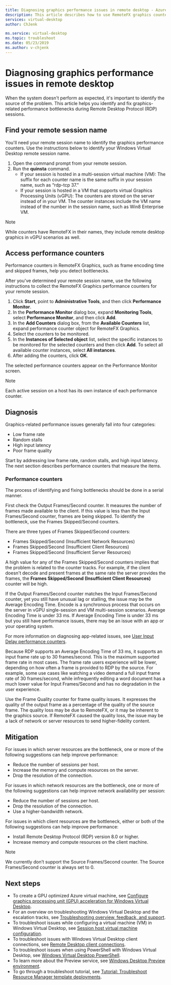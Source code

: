 ```yaml
---
title: Diagnosing graphics performance issues in remote desktop - Azure
description: This article describes how to use RemoteFX graphics counters in remote desktop protocol sessions to diagnose performance issues with graphics.
services: virtual-desktop
author: ChJenk

ms.service: virtual-desktop
ms.topic: troubleshoot
ms.date: 05/23/2019
ms.author: v-chjenk
---
```


# Diagnosing graphics performance issues in remote desktop

When the system doesn't perform as expected, it's important to identify the source of the problem. This article helps you identify and fix graphics-related performance bottlenecks during Remote Desktop Protocol (RDP) sessions.

## Find your remote session name

You'll need your remote session name to identify the graphics performance counters. Use the instructions below to identify your Windows Virtual Desktop remote session name.

1. Open the command prompt from your remote session.
2. Run the **quinsta** command.
    - If your session is hosted in a multi-session virtual machine (VM): The suffix for each counter name is the same suffix in your session name, such as “rdp-tcp 37."
    - If your session is hosted in a VM that supports virtual Graphics Processing Units (vGPU): The counters are stored on the server instead of in your VM. The counter instances include the VM name instead of the number in the session name, such as Win8 Enterprise VM.

>[!Note]
> While counters have RemoteFX in their names, they include remote desktop graphics in vGPU scenarios as well.

## Access performance counters

Performance counters in RemoteFX Graphics, such as frame encoding time and skipped frames, help you detect bottlenecks.

After you've determined your remote session name, use the following instructions to collect the RemoteFX Graphics performance counters for your remote session.

1. Click **Start**, point to **Administrative Tools**, and then click **Performance Monitor**.
2. In the **Performance Monitor** dialog box, expand **Monitoring Tools**, select **Performance Monitor**, and then click **Add**.
3. In the **Add Counters** dialog box, from the **Available Counters** list, expand performance counter object for RemoteFX Graphics.
4. Select the counters to be monitored.
5. In the **Instances of Selected object** list, select the specific instances to be monitored for the selected counters and then click **Add**. To select all available counter instances, select **All instances**.
6. After adding the counters, click **OK**.

The selected performance counters appear on the Performance Monitor screen.

>[!Note]
>Each active session on a host has its own instance of each performance counter.

## Diagnosis

Graphics-related performance issues generally fall into four categories:

- Low frame rate
- Random stalls
- High input latency
- Poor frame quality

Start by addressing low frame rate, random stalls, and high input latency. The next section describes performance counters that measure the items.

### Performance counters

The process of identifying and fixing bottlenecks should be done in a serial manner.

First check the Output Frames/Second counter. It measures the number of frames made available to the client. If this value is less than the Input Frames/Second counter, frames are being skipped. To identify  the bottleneck, use the Frames Skipped/Second counters.

There are three types of Frames Skipped/Second counters:

- Frames Skipped/Second (Insufficient Network Resources)
- Frames Skipped/Second (Insufficient Client Resources)
- Frames Skipped/Second (Insufficient Server Resources)

A high value for any of the Frames Skipped/Second counters implies that the problem is related to the counter tracks. For example, if the client doesn't decode and present frames at the same rate the server provides the frames, the **Frames Skipped/Second (Insufficient Client Resources)** counter will be high.

If the Output Frames/Second counter matches the Input Frames/Second counter, yet you still have unusual lag or stalling, the issue may be the Average Encoding Time. Encode is a synchronous process that occurs on the server in vGPU single-session and VM multi-session scenarios. Average Encoding Time is under 33 ms. If Average Encoding Time is under 33 ms but you still have performance issues, there may be an issue with an app or your operating system.

For more information on diagnosing app-related issues, see [User Input Delay performance counters](https://docs.microsoft.com/windows-server/remote/remote-desktop-services/rds-rdsh-performance-counters).

Because RDP supports an Average Encoding Time of 33 ms, it supports an input frame rate up to 30 frames/second. This is the maximum supported frame rate in most cases. The frame rate users experience will be lower, depending on how often a frame is provided to RDP by the source. For example, some use cases like watching a video demand a full input frame rate of 30 frames/second, while infrequently editing a word document has a much lower value for Input Frames/Second and has no degradation in the user experience.

Use the Frame Quality counter for frame quality issues. It expresses the quality of the output frame as a percentage of the quality of the source frame. The quality loss may be due to RemoteFX, or it may be inherent to the graphics source. If RemoteFX caused the quality loss, the issue may be a lack of network or server resources to send higher-fidelity content.

## Mitigation

For issues in which server resources are the bottleneck, one or more of the following suggestions can help improve performance:

- Reduce the number of sessions per host.
- Increase the memory and compute resources on the server.
- Drop the resolution of the connection.

For issues in which network resources are the bottleneck, one or more of the following suggestions can help improve network availability per session:

- Reduce the number of sessions per host.
- Drop the resolution of the connection.
- Use a higher-bandwidth network.

For issues in which client resources are the bottleneck, either or both of the following suggestions can help improve performance:

- Install Remote Desktop Protocol (RDP) version 8.0 or higher.
- Increase memory and compute resources on the client machine.

> [!Note]
> We currently don’t support the Source Frames/Second counter. The Source Frames/Second counter is always set to 0.

## Next steps

- To create a GPU optimized Azure virtual machine, see [Configure graphics processing unit (GPU) acceleration for Windows Virtual Desktop](https://docs.microsoft.com/azure/virtual-desktop/configure-vm-gpu).
- For an overview on troubleshooting Windows Virtual Desktop and the escalation tracks, see [Troubleshooting overview, feedback, and support](https://docs.microsoft.com/azure/virtual-desktop/troubleshoot-set-up-overview).
- To troubleshoot issues while configuring a virtual machine (VM) in Windows Virtual Desktop, see [Session host virtual machine configuration](https://docs.microsoft.com/azure/virtual-desktop/troubleshoot-vm-configuration).
- To troubleshoot issues with Windows Virtual Desktop client connections, see [Remote Desktop client connections](https://docs.microsoft.com/azure/virtual-desktop/troubleshoot-client-connection).
- To troubleshoot issues when using PowerShell with Windows Virtual Desktop, see [Windows Virtual Desktop PowerShell](https://docs.microsoft.com/azure/virtual-desktop/troubleshoot-powershell).
- To learn more about the Preview service, see [Windows Desktop Preview environment](https://docs.microsoft.com/azure/virtual-desktop/environment-setup).
- To go through a troubleshoot tutorial, see [Tutorial: Troubleshoot Resource Manager template deployments](https://docs.microsoft.com/azure/azure-resource-manager/resource-manager-tutorial-troubleshoot).
